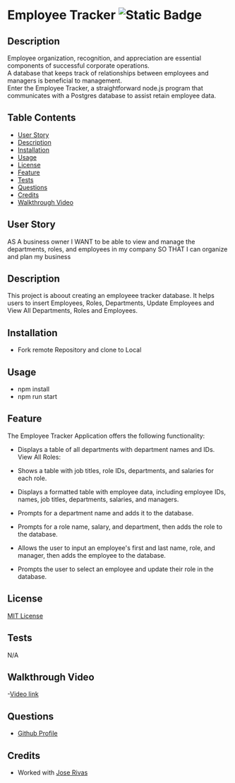 # Employee Tracker ![Static Badge](https://img.shields.io/badge/license-MIT-blue)

## Description 

Employee organization, recognition, and appreciation are essential components of successful corporate operations.</br> A database that keeps track of relationships between employees and managers is beneficial to management.</br>
Enter the Employee Tracker, a straightforward node.js program that communicates with a Postgres database to assist retain employee data.

## Table Contents
- [User Story](#user-story)
- [Description](#description)
- [Installation](#installation)
- [Usage](#usage)
- [License](#license)
- [Feature](#feature)
- [Tests](#tests)
- [Questions](#questions)
- [Credits](#credits)
- [Walkthrough Video](#walkthrough-video)

## User Story 

AS A business owner
I WANT to be able to view and manage the departments, roles, and employees in my company
SO THAT I can organize and plan my business

## Description 

This project is aboout creating an employeee tracker database. It helps users to insert Employees, Roles, Departments, Update Employees and View All Departments, Roles and Employees. 


## Installation
- Fork remote Repository and clone to Local

## Usage
- npm install
- npm run start

## Feature
The Employee Tracker Application offers the following functionality:

- Displays a table of all departments with department names and IDs.
View All Roles:

- Shows a table with job titles, role IDs, departments, and salaries for each   role.

- Displays a formatted table with employee data, including employee IDs, names, job titles, departments, salaries, and managers.

- Prompts for a department name and adds it to the database.


- Prompts for a role name, salary, and department, then adds the role to the database.


- Allows the user to input an employee's first and last name, role, and manager, then adds the employee to the database.


- Prompts the user to select an employee and update their role in the database.

## License
[MIT License](https://opensource.org/license/mit)

## Tests
N/A

## Walkthrough Video
-[Video link](link)

## Questions
- [Github Profile](https://github.com/mwahba624/EGY-Tracker)

## Credits
- Worked with [Jose Rivas ](https://github.com/williamscodigo)

